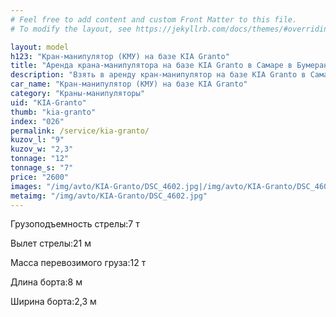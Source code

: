 ```yaml
---
# Feel free to add content and custom Front Matter to this file.
# To modify the layout, see https://jekyllrb.com/docs/themes/#overriding-theme-defaults

layout: model
h123: "Кран-манипулятор (КМУ) на базе KIA Granto"
title: "Аренда крана-манипулятора на базе KIA Granto в Самаре в Бумеранг-АвтоТранс"
description: "Взять в аренду кран-манипулятор на базе KIA Granto в Самаре в Бумеранг-АвтоТранс"
car_name: "Кран-манипулятор (КМУ) на базе KIA Granto"
category: "Краны-манипуляторы"
uid: "KIA-Granto"
thumb: "kia-granto"
index: "026"
permalink: /service/kia-granto/
kuzov_l: "9"
kuzov_w: "2,3"
tonnage: "12"
tonnage_s: "7"
price: "2600"
images: "/img/avto/KIA-Granto/DSC_4602.jpg|/img/avto/KIA-Granto/DSC_4605.jpg|/img/avto/KIA-Granto/DSC_4612.jpg"
metaimg: "/img/avto/KIA-Granto/DSC_4602.jpg"
---
```


<p><span>Грузоподъемность стрелы:</span><span>7 т</span></p>

<p><span>Вылет стрелы:</span><span>21 м</span></p>

<p><span>Масса перевозимого груза:</span><span>12 т</span></p>

<p><span>Длина борта:</span><span>8 м</span></p>

<p><span>Ширина борта:</span><span>2,3 м</span></p>
